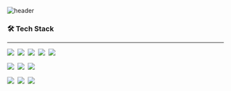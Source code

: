 ![header](https://capsule-render.vercel.app/api?type=waving&color=A3DCBE&height=180&text=백엔드%20개발자%20안희연입니다&fontSize=50&fontColor=000000)

### 🛠 Tech Stack
---
<img src="https://img.shields.io/badge/java-007396?style=for-the-badge&logo=java&logoColor=white"/>&nbsp;
<img src="https://img.shields.io/badge/spring boot-6DB33F?style=for-the-badge&logo=springboot&logoColor=white"/>&nbsp;
<img src="https://img.shields.io/badge/spring%20data%20jpa-6DB33F?style=for-the-badge&logo=spring&logoColor=white"/>&nbsp;
<img src="https://img.shields.io/badge/Spring%20Security-6DB33F?style=for-the-badge&logo=Spring%20Security&logoColor=white"/>&nbsp;
<img src="https://img.shields.io/badge/MySQL-4479A1?style=for-the-badge&logo=MySQL&logoColor=white"/>
<br>

<img src="https://img.shields.io/badge/docker-2496ED?style=for-the-badge&logo=docker&logoColor=white"/>&nbsp;
<img src="https://img.shields.io/badge/Amazon%20EC2-FF9900?style=for-the-badge&logo=Amazon%20EC2&logoColor=white"/>&nbsp;
<img src="https://img.shields.io/badge/Amazon%20S3-569A31?style=for-the-badge&logo=Amazon%20S3&logoColor=white"/>
<br>

<img src="https://img.shields.io/badge/git-F05032?style=for-the-badge&logo=git&logoColor=white"/>&nbsp;
<img src="https://img.shields.io/badge/github-181717?style=for-the-badge&logo=github&logoColor=white"/>&nbsp;
<img src="https://img.shields.io/badge/notion-000000?style=for-the-badge&logo=notion&logoColor=white"/>
